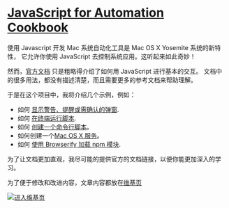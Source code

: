[JavaScript for Automation Cookbook][维基页]
==================================

使用 Javascript 开发 Mac 系统自动化工具是 Mac OS X Yosemite 系统的新特性，
它允许你使用 JavaScript 去控制系统应用。这听起来如此奇妙！

然而，[官方文档](https://developer.apple.com/library/mac/releasenotes/InterapplicationCommunication/RN-JavaScriptForAutomation/index.html) 只是粗略得介绍了如何用 JavaScript 进行基本的交互。
文档中的很多用法，都没有描述清楚，而且需要更多的参考文档来帮助理解。

于是在这个项目中，我将介绍几个示例，例如：  
- 如何 [显示警告、提醒或需确认的弹窗](https://github.com/Snger/JXA-Cookbook/wiki/User-Interactions).  
- 如何 [在终端运行脚本](https://github.com/Snger/JXA-Cookbook/wiki/Shell-and-CLI-Interactions).  
- 如何 [创建一个命令行脚本](https://github.com/Snger/JXA-Cookbook/wiki/Using-JavaScript-for-Automation#creating-a-shebang-script)。  
- 如何创建一个[Mac OS X 服务](https://github.com/Snger/JXA-Cookbook/wiki/Using-JavaScript-for-Automation#creating-a-mac-os-x-service)。  
- 如何 [使用 Browserify 加载 npm 模块](https://github.com/Snger/JXA-Cookbook/wiki/Exotic-Recipes#requiring-commonjs-and-npm-modules-using-browserify).

为了让文档更加直观，我尽可能的提供官方的文档链接，以便你能更加深入的学习。

为了便于修改和改进内容，文章内容都放在[维基页][]

[![进入维基页](https://svg-buttons.herokuapp.com/button/plain.svg?button_width=400&text=Enter+Wiki)][维基页]

[维基页]: https://github.com/Snger/JXA-Cookbook/wiki
